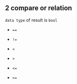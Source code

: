 ## 2 compare or relation
`data type` of result is `bool` 

* `==` 

* `!=` 

* `<` 

* `>` 

* `<=` 

* `>=` 
